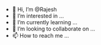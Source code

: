 - 👋 Hi, I’m @Rajesh
- 👀 I’m interested in ...
- 🌱 I’m currently learning ...
- 💞️ I’m looking to collaborate on ...
- 📫 How to reach me ...

<!---
emilon/emilon is a ✨ special ✨ repository because its `README.md` (this file) appears on your GitHub profile.
You can click the Preview link to take a look at your changes.
--->
